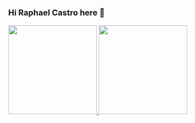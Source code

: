 ### Hi Raphael Castro here 👋

 <div>
  <a href="https://github.com/rcastrobr">
  <img height="180em" src="https://github-readme-stats.vercel.app/api?username=rcastrobr&show_icons=true&theme=Gradient&include_all_commits=true&count_private=true"/>
  <img height="180em" src="https://github-readme-stats.vercel.app/api/top-langs/?username=rcastrobr&layout=compact&langs_count=7&theme=Gradient"/>
</div>
